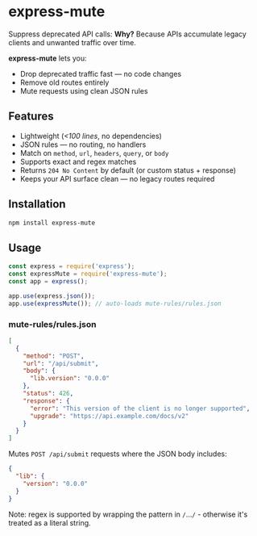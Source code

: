 # express-mute

Suppress deprecated API calls: **Why?** Because APIs accumulate legacy clients and unwanted traffic over time.

**express-mute** lets you:
- Drop deprecated traffic fast — no code changes
- Remove old routes entirely
- Mute requests using clean JSON rules

## Features

- Lightweight (_<100 lines_, no dependencies)
- JSON rules — no routing, no handlers
- Match on `method`, `url`, `headers`, `query`, or `body`
- Supports exact and regex matches
- Returns `204 No Content` by default (or custom status + response)
- Keeps your API surface clean — no legacy routes required

## Installation

```bash
npm install express-mute
```

## Usage

```js
const express = require('express');
const expressMute = require('express-mute');
const app = express();

app.use(express.json());
app.use(expressMute()); // auto-loads mute-rules/rules.json
```

### mute-rules/rules.json

```json
[
  {
    "method": "POST",
    "url": "/api/submit",
    "body": {
      "lib.version": "0.0.0"
    },
    "status": 426,
    "response": {
      "error": "This version of the client is no longer supported",
      "upgrade": "https://api.example.com/docs/v2"
    }
  }
]
```

Mutes `POST /api/submit` requests where the JSON body includes:

```json
{
  "lib": {
    "version": "0.0.0"
  }
}
```

Note: regex is supported by wrapping the pattern in `/`...`/` - otherwise it's treated as a literal string.
